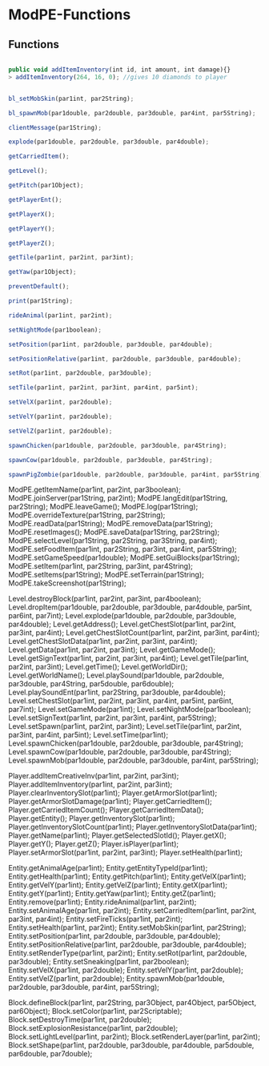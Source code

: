 ModPE-Functions
===============

## Functions

```JavaScript

public void addItemInventory(int id, int amount, int damage){}
> addItemInventory(264, 16, 0); //gives 10 diamonds to player


bl_setMobSkin(par1int, par2String);

bl_spawnMob(par1double, par2double, par3double, par4int, par5String);

clientMessage(par1String);

explode(par1double, par2double, par3double, par4double);

getCarriedItem();

getLevel();

getPitch(par1Object);

getPlayerEnt();

getPlayerX();

getPlayerY();

getPlayerZ();

getTile(par1int, par2int, par3int);

getYaw(par1Object);

preventDefault();

print(par1String);

rideAnimal(par1int, par2int);

setNightMode(par1boolean);

setPosition(par1int, par2double, par3double, par4double);

setPositionRelative(par1int, par2double, par3double, par4double);

setRot(par1int, par2double, par3double);

setTile(par1int, par2int, par3int, par4int, par5int);

setVelX(par1int, par2double);

setVelY(par1int, par2double);

setVelZ(par1int, par2double);

spawnChicken(par1double, par2double, par3double, par4String);

spawnCow(par1double, par2double, par3double, par4String);

spawnPigZombie(par1double, par2double, par3double, par4int, par5String);
```



ModPE.getItemName(par1int, par2int, par3boolean);
ModPE.joinServer(par1String, par2int);
ModPE.langEdit(par1String, par2String);
ModPE.leaveGame();
ModPE.log(par1String);
ModPE.overrideTexture(par1String, par2String);
ModPE.readData(par1String);
ModPE.removeData(par1String);
ModPE.resetImages();
ModPE.saveData(par1String, par2String);
ModPE.selectLevel(par1String, par2String, par3String, par4int);
ModPE.setFoodItem(par1int, par2String, par3int, par4int, par5String);
ModPE.setGameSpeed(par1double);
ModPE.setGuiBlocks(par1String);
ModPE.setItem(par1int, par2String, par3int, par4String);
ModPE.setItems(par1String);
ModPE.setTerrain(par1String);
ModPE.takeScreenshot(par1String);

Level.destroyBlock(par1int, par2int, par3int, par4boolean);
Level.dropItem(par1double, par2double, par3double, par4double, par5int, par6int, par7int);
Level.explode(par1double, par2double, par3double, par4double);
Level.getAddress();
Level.getChestSlot(par1int, par2int, par3int, par4int);
Level.getChestSlotCount(par1int, par2int, par3int, par4int);
Level.getChestSlotData(par1int, par2int, par3int, par4int);
Level.getData(par1int, par2int, par3int);
Level.getGameMode();
Level.getSignText(par1int, par2int, par3int, par4int);
Level.getTile(par1int, par2int, par3int);
Level.getTime();
Level.getWorldDir();
Level.getWorldName();
Level.playSound(par1double, par2double, par3double, par4String, par5double, par6double);
Level.playSoundEnt(par1int, par2String, par3double, par4double);
Level.setChestSlot(par1int, par2int, par3int, par4int, par5int, par6int, par7int);
Level.setGameMode(par1int);
Level.setNightMode(par1boolean);
Level.setSignText(par1int, par2int, par3int, par4int, par5String);
Level.setSpawn(par1int, par2int, par3int);
Level.setTile(par1int, par2int, par3int, par4int, par5int);
Level.setTime(par1int);
Level.spawnChicken(par1double, par2double, par3double, par4String);
Level.spawnCow(par1double, par2double, par3double, par4String);
Level.spawnMob(par1double, par2double, par3double, par4int, par5String);

Player.addItemCreativeInv(par1int, par2int, par3int);
Player.addItemInventory(par1int, par2int, par3int);
Player.clearInventorySlot(par1int);
Player.getArmorSlot(par1int);
Player.getArmorSlotDamage(par1int);
Player.getCarriedItem();
Player.getCarriedItemCount();
Player.getCarriedItemData();
Player.getEntity();
Player.getInventorySlot(par1int);
Player.getInventorySlotCount(par1int);
Player.getInventorySlotData(par1int);
Player.getName(par1int);
Player.getSelectedSlotId();
Player.getX();
Player.getY();
Player.getZ();
Player.isPlayer(par1int);
Player.setArmorSlot(par1int, par2int, par3int);
Player.setHealth(par1int);

Entity.getAnimalAge(par1int);
Entity.getEntityTypeId(par1int);
Entity.getHealth(par1int);
Entity.getPitch(par1int);
Entity.getVelX(par1int);
Entity.getVelY(par1int);
Entity.getVelZ(par1int);
Entity.getX(par1int);
Entity.getY(par1int);
Entity.getYaw(par1int);
Entity.getZ(par1int);
Entity.remove(par1int);
Entity.rideAnimal(par1int, par2int);
Entity.setAnimalAge(par1int, par2int);
Entity.setCarriedItem(par1int, par2int, par3int, par4int);
Entity.setFireTicks(par1int, par2int);
Entity.setHealth(par1int, par2int);
Entity.setMobSkin(par1int, par2String);
Entity.setPosition(par1int, par2double, par3double, par4double);
Entity.setPositionRelative(par1int, par2double, par3double, par4double);
Entity.setRenderType(par1int, par2int);
Entity.setRot(par1int, par2double, par3double);
Entity.setSneaking(par1int, par2boolean);
Entity.setVelX(par1int, par2double);
Entity.setVelY(par1int, par2double);
Entity.setVelZ(par1int, par2double);
Entity.spawnMob(par1double, par2double, par3double, par4int, par5String);

Block.defineBlock(par1int, par2String, par3Object, par4Object, par5Object, par6Object);
Block.setColor(par1int, par2Scriptable);
Block.setDestroyTime(par1int, par2double);
Block.setExplosionResistance(par1int, par2double);
Block.setLightLevel(par1int, par2int);
Block.setRenderLayer(par1int, par2int);
Block.setShape(par1int, par2double, par3double, par4double, par5double, par6double, par7double);

